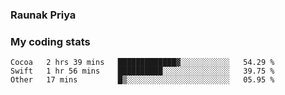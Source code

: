### Raunak Priya

### My coding stats

<!--START_SECTION:waka-->
```text
Cocoa   2 hrs 39 mins   █████████████▓░░░░░░░░░░░   54.29 % 
Swift   1 hr 56 mins    ██████████░░░░░░░░░░░░░░░   39.75 % 
Other   17 mins         █▒░░░░░░░░░░░░░░░░░░░░░░░   05.95 % 
```
<!--END_SECTION:waka-->
